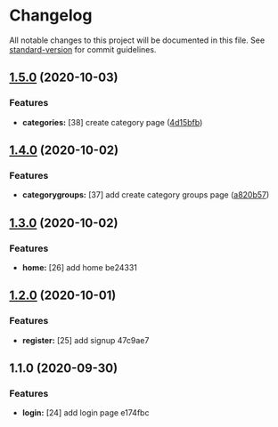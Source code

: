 # Changelog

All notable changes to this project will be documented in this file. See [standard-version](https://github.com/conventional-changelog/standard-version) for commit guidelines.

## [1.5.0](https://github.com/brucegroverlee/wallet-frontend-react/compare/v1.4.0...v1.5.0) (2020-10-03)


### Features

* **categories:** [38] create category page ([4d15bfb](https://github.com/brucegroverlee/wallet-frontend-react/commit/4d15bfbbcfd96e2e0e901f476bc18e4935b2ba5f))

## [1.4.0](https://github.com/brucegroverlee/wallet-frontend-react/compare/v1.3.0...v1.4.0) (2020-10-02)


### Features

* **categorygroups:** [37] add create category groups page ([a820b57](https://github.com/brucegroverlee/wallet-frontend-react/commit/a820b57445811f2752d8a4f65ffe777f6774d13b))

## [1.3.0](///compare/v1.2.0...v1.3.0) (2020-10-02)


### Features

* **home:** [26] add home be24331

## [1.2.0](///compare/v1.1.0...v1.2.0) (2020-10-01)


### Features

* **register:** [25] add signup 47c9ae7

## 1.1.0 (2020-09-30)


### Features

* **login:** [24] add login page e174fbc
